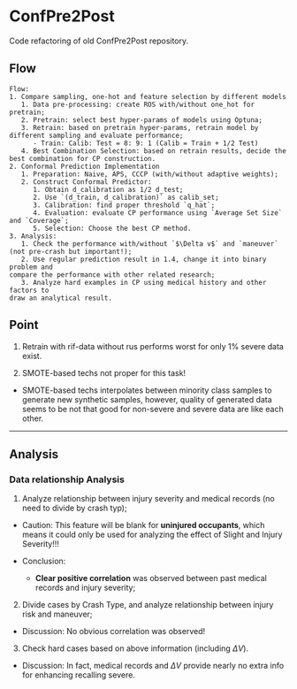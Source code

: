 # ConfPre2Post

Code refactoring of old ConfPre2Post repository.

## Flow

```
Flow:
1. Compare sampling, one-hot and feature selection by different models
   1. Data pre-processing: create ROS with/without one_hot for pretrain;
   2. Pretrain: select best hyper-params of models using Optuna; 
   3. Retrain: based on pretrain hyper-params, retrain model by different sampling and evaluate performance;
      - Train: Calib: Test = 8: 9: 1 (Calib = Train + 1/2 Test)
   4. Best Combination Selection: based on retrain results, decide the best combination for CP construction.
2. Conformal Prediction Implementation
   1. Preparation: Naive, APS, CCCP (with/without adaptive weights);
   2. Construct Conformal Predictor:
      1. Obtain d_calibration as 1/2 d_test;
      2. Use `(d_train, d_calibration)` as calib_set;
      3. Calibration: find proper threshold `q_hat`;
      4. Evaluation: evaluate CP performance using `Average Set Size` and `Coverage`;
      5. Selection: Choose the best CP method.
3. Analysis:
   1. Check the performance with/without `$\Delta v$` and `maneuver` (not pre-crash but important!);
   2. Use regular prediction result in 1.4, change it into binary problem and 
compare the performance with other related research;
   3. Analyze hard examples in CP using medical history and other factors to
draw an analytical result.
```

## Point

1. Retrain with rif-data without rus performs worst for only 1% severe data exist.

2. SMOTE-based techs not proper for this task!
  - SMOTE-based techs interpolates between minority class samples to generate new synthetic samples,
however, quality of generated data seems to be not that good for non-severe and severe data are like each other.

---

## Analysis 

### Data relationship Analysis

1. Analyze relationship between injury severity and medical records (no need to divide by crash typ);
- Caution: This feature will be blank for **uninjured occupants**, which means it could only be used for
   analyzing the effect of Slight and Injury Severity!!!
  
- Conclusion:
  - **Clear positive correlation** was observed between past medical records and  injury severity;

2. Divide cases by Crash Type, and analyze relationship between injury risk and maneuver;
- Discussion: No obvious correlation was observed!
    
3. Check hard cases based on above information (including $\Delta V$).
- Discussion: In fact, medical records and $\Delta V$ provide nearly no extra info for enhancing recalling severe.